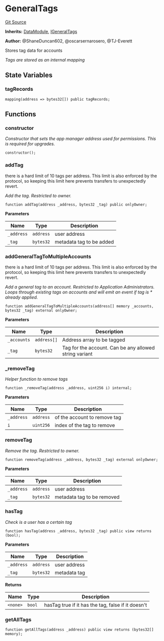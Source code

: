 # GeneralTags
[Git Source](https://github.com/thrackle-io/rules-protocol/blob/1ab1db06d001c0ea3265ec49b85ddd9394430302/src/data/GeneralTags.sol)

**Inherits:**
[DataModule](/src/data/DataModule.sol/contract.DataModule.md), [IGeneralTags](/src/data/IGeneralTags.sol/interface.IGeneralTags.md)

**Author:**
@ShaneDuncan602, @oscarsernarosero, @TJ-Everett

Stores tag data for accounts

*Tags are stored as an internal mapping*


## State Variables
### tagRecords

```solidity
mapping(address => bytes32[]) public tagRecords;
```


## Functions
### constructor

*Constructor that sets the app manager address used for permissions. This is required for upgrades.*


```solidity
constructor();
```

### addTag

there is a hard limit of 10 tags per address. This limit is also enforced by the
protocol, so keeping this limit here prevents transfers to unexpectedly revert.

*Add the tag. Restricted to owner.*


```solidity
function addTag(address _address, bytes32 _tag) public onlyOwner;
```
**Parameters**

|Name|Type|Description|
|----|----|-----------|
|`_address`|`address`|user address|
|`_tag`|`bytes32`|metadata tag to be added|


### addGeneralTagToMultipleAccounts

there is a hard limit of 10 tags per address. This limit is also enforced by the
protocol, so keeping this limit here prevents transfers to unexpectedly revert.

*Add a general tag to an account. Restricted to Application Administrators. Loops through existing tags on accounts and will emit an event if tag is * already applied.*


```solidity
function addGeneralTagToMultipleAccounts(address[] memory _accounts, bytes32 _tag) external onlyOwner;
```
**Parameters**

|Name|Type|Description|
|----|----|-----------|
|`_accounts`|`address[]`|Address array to be tagged|
|`_tag`|`bytes32`|Tag for the account. Can be any allowed string variant|


### _removeTag

*Helper function to remove tags*


```solidity
function _removeTag(address _address, uint256 i) internal;
```
**Parameters**

|Name|Type|Description|
|----|----|-----------|
|`_address`|`address`|of the account to remove tag|
|`i`|`uint256`|index of the tag to remove|


### removeTag

*Remove the tag. Restricted to owner.*


```solidity
function removeTag(address _address, bytes32 _tag) external onlyOwner;
```
**Parameters**

|Name|Type|Description|
|----|----|-----------|
|`_address`|`address`|user address|
|`_tag`|`bytes32`|metadata tag to be removed|


### hasTag

*Check is a user has a certain tag*


```solidity
function hasTag(address _address, bytes32 _tag) public view returns (bool);
```
**Parameters**

|Name|Type|Description|
|----|----|-----------|
|`_address`|`address`|user address|
|`_tag`|`bytes32`|metadata tag|

**Returns**

|Name|Type|Description|
|----|----|-----------|
|`<none>`|`bool`|hasTag true if it has the tag, false if it doesn't|


### getAllTags


```solidity
function getAllTags(address _address) public view returns (bytes32[] memory);
```

